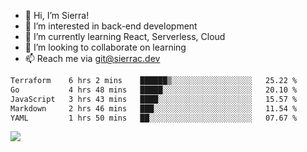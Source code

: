 - 👋 Hi, I’m Sierra!
- 👀 I’m interested in back-end development
- 🌱 I’m currently learning React, Serverless, Cloud
- 💞️ I’m looking to collaborate on learning
- 📫 Reach me via git@sierrac.dev

<!--START_SECTION:waka-->

```txt
Terraform    6 hrs 2 mins    ██████▒░░░░░░░░░░░░░░░░░░   25.22 %
Go           4 hrs 48 mins   █████░░░░░░░░░░░░░░░░░░░░   20.10 %
JavaScript   3 hrs 43 mins   ████░░░░░░░░░░░░░░░░░░░░░   15.57 %
Markdown     2 hrs 46 mins   ███░░░░░░░░░░░░░░░░░░░░░░   11.54 %
YAML         1 hrs 50 mins   ██░░░░░░░░░░░░░░░░░░░░░░░   07.67 %
```

<!--END_SECTION:waka-->


![](https://hit.yhype.me/github/profile?user_id=7351311)
